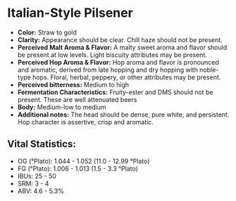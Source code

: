 # Italian-Style Pilsener

- **Color:** Straw to gold
- **Clarity:** Appearance should be clear. Chill haze should not be present.
- **Perceived Malt Aroma & Flavor:** A malty sweet aroma and flavor should be present at low levels. Light biscuity attributes may be present.
- **Perceived Hop Aroma & Flavor:** Hop aroma and flavor is pronounced and aromatic, derived from late hopping and dry hopping with noble-type hops. Floral, herbal, peppery, or other attributes may be present.
- **Perceived bitterness:** Medium to high
- **Fermentation Characteristics:** Fruity-ester and DMS should not be present. These are well attenuated beers
- **Body:** Medium-low to medium
- **Additional notes:** The head should be dense, pure white, and persistent. Hop character is assertive, crisp and aromatic.

## Vital Statistics:

- OG (°Plato): 1.044 - 1.052 (11.0 - 12.99 °Plato)
- FG (°Plato): 1.006 - 1.013 (1.5 - 3.3 °Plato)
- IBUs: 25 - 50
- SRM: 3 - 4
- ABV: 4.6 - 5.3%
